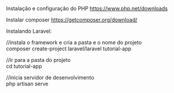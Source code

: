 Instalação e configuração do PHP
https://www.php.net/downloads

Instalar composer
https://getcomposer.org/download/

Instalando Laravel:<br>

//instala o framework e cria a pasta e o nome do projeto<br>
composer create-project laravel/laravel tutorial-app<br>

//ir para a pasta do projeto<br>
cd tutorial-app<br>

//inicia servidor de desenvolvimento<br>
php artisan serve<br>
